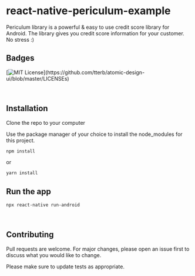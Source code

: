 # react-native-periculum-example

Periculum library is a powerful & easy to use credit score library for Android.
The library gives you credit score information for your customer. No stress :)

## Badges
[![MIT License](https://img.shields.io/apm/l/atomic-design-ui.svg?)](https://github.com/tterb/atomic-design-ui/blob/master/LICENSEs)

&nbsp;

## Installation
Clone the repo to your computer

Use the package manager of your choice to install the node_modules for this project.

```bash
npm install
```
or

```bash
yarn install
```

## Run the app
```bash
npx react-native run-android
```

&nbsp;
## Contributing
Pull requests are welcome. For major changes, please open an issue first to discuss what you would like to change.

Please make sure to update tests as appropriate.